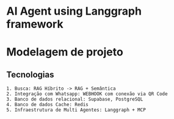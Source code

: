 # AI Agent using Langgraph framework

# Modelagem de projeto

## Tecnologias
    1. Busca: RAG Híbrito -> RAG + Semântica
    2. Integração com Whatsapp: WEBHOOK com conexão via QR Code
    3. Banco de dados relacional: Supabase, PostgreSQL
    4. Banco de dados Cache: Redis
    5. Infraestrutura de Multi Agentes: Langgraph + MCP